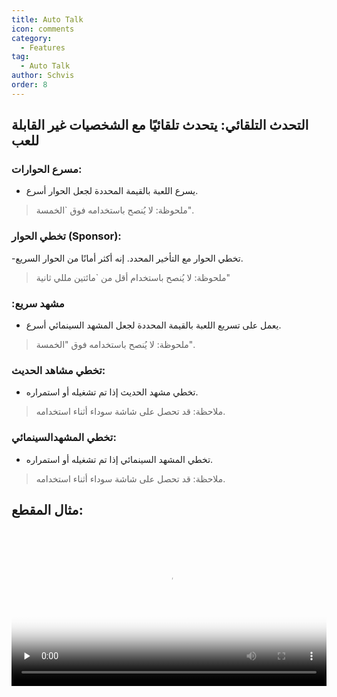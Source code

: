 ```yaml
---
title: Auto Talk
icon: comments
category:
  - Features
tag:
  - Auto Talk
author: Schvis
order: 8
---
```


## التحدث التلقائي: يتحدث تلقائيًا مع الشخصيات غير القابلة للعب
### مسرع الحوارات:
- يسرع اللعبة بالقيمة المحددة لجعل الحوار أسرع.
> ملحوظة: لا يُنصح باستخدامه فوق `الخمسة".
### تخطي الحوار (Sponsor): 
-تخطي الحوار مع التأخير المحدد. إنه أكثر أمانًا من الحوار السريع.
> ملحوظة: لا يُنصح باستخدام أقل من `مائتين مللي ثانية"
### :مشهد سريع
- يعمل على تسريع اللعبة بالقيمة المحددة لجعل المشهد السينمائي أسرع.
> ملحوظة: لا يُنصح باستخدامه فوق "الخمسة".
### تخطي مشاهد الحديث:
- تخطي مشهد الحديث إذا تم تشغيله أو استمراره.
> ملاحظة: قد تحصل على شاشة سوداء أثناء استخدامه.
### تخطي المشهدالسينمائي:
- تخطي المشهد السينمائي إذا تم تشغيله أو استمراره.
> ملاحظة: قد تحصل على شاشة سوداء أثناء استخدامه.

## مثال المقطع:

<video controls preload="none" width="100%" poster="https://nextcloud.atruicardona.xyz/s/7ceaQqesRBQcqxr/preview"><source src="https://nextcloud.atruicardona.xyz/s/7ceaQqesRBQcqxr/download" type="video/mp4"></video>

